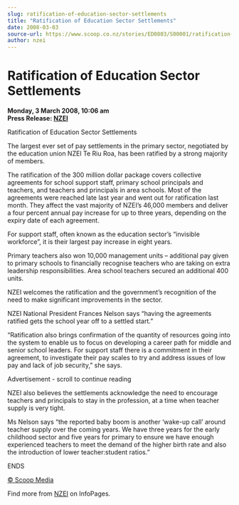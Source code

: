 ```yaml
---
slug: ratification-of-education-sector-settlements
title: "Ratification of Education Sector Settlements"
date: 2008-03-03
source-url: https://www.scoop.co.nz/stories/ED0803/S00001/ratification-of-education-sector-settlements.htm
author: nzei
---
```

Ratification of Education Sector Settlements
============================================

**Monday, 3 March 2008, 10:06 am**  
**Press Release: [NZEI](https://info.scoop.co.nz/NZEI)**

Ratification of Education Sector Settlements

The largest ever set of pay settlements in the primary sector, negotiated by the education union NZEI Te Riu Roa, has been ratified by a strong majority of members.

The ratification of the 300 million dollar package covers collective agreements for school support staff, primary school principals and teachers, and teachers and principals in area schools. Most of the agreements were reached late last year and went out for ratification last month. They affect the vast majority of NZEI’s 46,000 members and deliver a four percent annual pay increase for up to three years, depending on the expiry date of each agreement.

For support staff, often known as the education sector’s “invisible workforce”, it is their largest pay increase in eight years.

Primary teachers also won 10,000 management units – additional pay given to primary schools to financially recognise teachers who are taking on extra leadership responsibilities. Area school teachers secured an additional 400 units.

NZEI welcomes the ratification and the government’s recognition of the need to make significant improvements in the sector.

NZEI National President Frances Nelson says “having the agreements ratified gets the school year off to a settled start.”

“Ratification also brings confirmation of the quantity of resources going into the system to enable us to focus on developing a career path for middle and senior school leaders. For support staff there is a commitment in their agreement, to investigate their pay scales to try and address issues of low pay and lack of job security,” she says.

Advertisement - scroll to continue reading





NZEI also believes the settlements acknowledge the need to encourage teachers and principals to stay in the profession, at a time when teacher supply is very tight.

Ms Nelson says “the reported baby boom is another ‘wake-up call’ around teacher supply over the coming years. We have three years for the early childhood sector and five years for primary to ensure we have enough experienced teachers to meet the demand of the higher birth rate and also the introduction of lower teacher:student ratios.”

  
ENDS

[© Scoop Media](http://www.scoop.co.nz/about/terms.html)

Find more from [NZEI](https://info.scoop.co.nz/NZEI) on InfoPages.